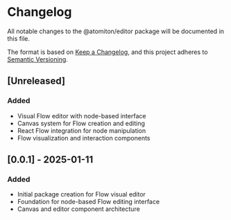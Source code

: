 # Changelog

All notable changes to the @atomiton/editor package will be documented in this
file.

The format is based on [Keep a Changelog](https://keepachangelog.com/en/1.0.0/),
and this project adheres to
[Semantic Versioning](https://semver.org/spec/v2.0.0.html).

## [Unreleased]

### Added

- Visual Flow editor with node-based interface
- Canvas system for Flow creation and editing
- React Flow integration for node manipulation
- Flow visualization and interaction components

## [0.0.1] - 2025-01-11

### Added

- Initial package creation for Flow visual editor
- Foundation for node-based Flow editing interface
- Canvas and editor component architecture
